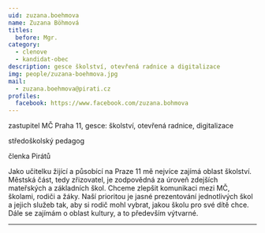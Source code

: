 ```yaml
---
uid: zuzana.boehmova
name: Zuzana Böhmová
titles:
  before: Mgr.
category:
  - clenove
  - kandidat-obec
description: gesce školství, otevřená radnice a digitalizace
img: people/zuzana-boehmova.jpg
mail:
  - zuzana.boehmova@pirati.cz
profiles:
  facebook: https://www.facebook.com/zuzana.bohmova
---
```


zastupitel MČ Praha 11, gesce: školství, otevřená radnice, digitalizace

středoškolský pedagog

členka Pirátů

Jako učitelku žijící a působící na Praze 11 mě nejvíce zajímá oblast školství. Městská část, tedy zřizovatel, je zodpovědná za úroveň zdejších mateřských a základních škol. Chceme zlepšit komunikaci mezi MČ, školami, rodiči a žáky. Naší prioritou je jasné prezentování jednotlivých škol a jejich služeb tak, aby si rodič mohl vybrat, jakou školu pro své dítě chce. Dále se zajímám o oblast kultury, a to především výtvarné.

---
